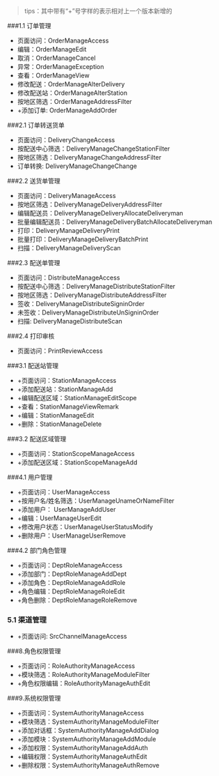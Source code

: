 > tips：其中带有“+”号字样的表示相对上一个版本新增的

###1.1 订单管理
* 页面访问：OrderManageAccess
* 编辑：OrderManageEdit
* 取消：OrderManageCancel
* 异常：OrderManageException
* 查看：OrderManageView
* 修改配送：OrderManageAlterDelivery
* 修改配送站：OrderManageAlterStation
* 按地区筛选：OrderManageAddressFilter
* +添加订单: OrderManageAddOrder

###2.1 订单转送货单
* 页面访问：DeliveryChangeAccess
* 按配送中心筛选：DeliveryManageChangeStationFilter
* 按地区筛选：DeliveryManageChangeAddressFilter
* 订单转换: DeliveryManageChangeChange

###2.2 送货单管理
* 页面访问：DeliveryManageAccess
* 按地区筛选：DeliveryManageDeliveryAddressFilter
* 编辑配送员：DeliveryManageDeliveryAllocateDeliveryman
* 批量编辑配送员：DeliveryManageDeliveryBatchAllocateDeliveryman
* 打印：DeliveryManageDeliveryPrint
* 批量打印：DeliveryManageDeliveryBatchPrint
* 扫描：DeliveryManageDeliveryScan

###2.3 配送单管理
* 页面访问：DistributeManageAccess
* 按配送中心筛选：DeliveryManageDistributeStationFilter
* 按地区筛选：DeliveryManageDistributeAddressFilter
* 签收：DeliveryManageDistributeSigninOrder
* 未签收：DeliveryManageDistributeUnSigninOrder
* 扫描: DeliveryManageDistributeScan
 
###2.4 打印审核
* 页面访问：PrintReviewAccess

###3.1 配送站管理
* +页面访问：StationManageAccess
* +添加配送站：StationManageAdd
* +编辑配送区域：StationManageEditScope
* +查看：StationManageViewRemark
* +编辑：StationManageEdit
* +删除：StationManageDelete

###3.2 配送区域管理
* +页面访问：StationScopeManageAccess
* +添加配送区域：StationScopeManageAdd

###4.1 用户管理
* +页面访问：UserManageAccess
* +按用户名/姓名筛选：UserManageUnameOrNameFilter
* +添加用户： UserManageAddUser
* +编辑：UserManageUserEdit
* +修改用户状态：UserManageUserStatusModify
* +删除用户：UserManageUserRemove

###4.2 部门角色管理
* +页面访问：DeptRoleManageAccess
* +添加部门：DeptRoleManageAddDept
* +添加角色：DeptRoleManageAddRole
* +角色编辑：DeptRoleManageRoleEdit
* +角色删除：DeptRoleManageRoleRemove

### 5.1 渠道管理
* +页面访问: SrcChannelManageAccess


###8.角色权限管理
* +页面访问：RoleAuthorityManageAccess
* +模块筛选：RoleAuthorityManageModuleFilter
* +角色权限编辑：RoleAuthorityManageAuthEdit


###9.系统权限管理
* +页面访问：SystemAuthorityManageAccess
* +模块筛选：SystemAuthorityManageModuleFilter
* +添加对话框：SystemAuthorityManageAddDialog
* +添加模块：SystemAuthorityManageAddModule
* +添加权限：SystemAuthorityManageAddAuth
* +编辑权限：SystemAuthorityManageAuthEdit
* +删除权限：SystemAuthorityManageAuthRemove
